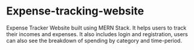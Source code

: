 # Expense-tracking-website
Expense Tracker Website built using MERN Stack. It helps users to track their incomes and expenses. It also includes login and registration, users can also see the breakdown of spending by category and time-period.
